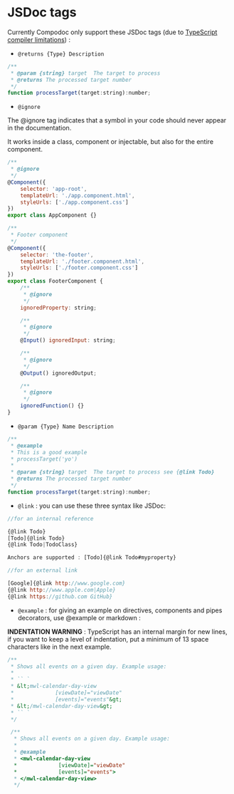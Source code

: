 # JSDoc tags

Currently Compodoc only support these JSDoc tags (due to [TypeScript compiler limitations](https://github.com/Microsoft/TypeScript/wiki/JSDoc-support-in-JavaScript)) :

- ```@returns {Type} Description```

```js
/**
 * @param {string} target  The target to process
 * @returns The processed target number
 */
function processTarget(target:string):number;
```

- ```@ignore```

The @ignore tag indicates that a symbol in your code should never appear in the documentation.

It works inside a class, component or injectable, but also for the entire component.

```js
/**
 * @ignore
 */
@Component({
    selector: 'app-root',
    templateUrl: './app.component.html',
    styleUrls: ['./app.component.css']
})
export class AppComponent {}
```

```js
/**
 * Footer component
 */
@Component({
    selector: 'the-footer',
    templateUrl: './footer.component.html',
    styleUrls: ['./footer.component.css']
})
export class FooterComponent {
    /**
     * @ignore
     */
    ignoredProperty: string;

    /**
     * @ignore
     */
    @Input() ignoredInput: string;

    /**
     * @ignore
     */
    @Output() ignoredOutput;

    /**
     * @ignore
     */
    ignoredFunction() {}
}
```

- ```@param {Type} Name Description```

```js
/**
 * @example
 * This is a good example
 * processTarget('yo')
 *
 * @param {string} target  The target to process see {@link Todo}
 * @returns The processed target number
 */
function processTarget(target:string):number;
```

- ```@link``` : you can use these three syntax like JSDoc:

```js
//for an internal reference

{@link Todo}
[Todo]{@link Todo}
{@link Todo|TodoClass}

Anchors are supported : [Todo]{@link Todo#myproperty}

//for an external link

[Google]{@link http://www.google.com}
{@link http://www.apple.com|Apple}
{@link https://github.com GitHub}
```

- ```@example``` : for giving an example on directives, components and pipes decorators, use @example or markdown :

__INDENTATION WARNING__ : TypeScript has an internal margin for new lines, if you want to keep a level of indentation, put a minimum of 13 space characters like in the next example.

```js
/**
 * Shows all events on a given day. Example usage:
 *
 * `` `
 * &lt;mwl-calendar-day-view
 *             [viewDate]="viewDate"
 *             [events]="events"&gt;
 * &lt;/mwl-calendar-day-view&gt;
 * `` `
 */

 /**
  * Shows all events on a given day. Example usage:
  *
  * @example
  * <mwl-calendar-day-view
  *             [viewDate]="viewDate"
  *             [events]="events">
  * </mwl-calendar-day-view>
  */
```
